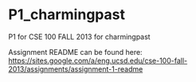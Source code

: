P1_charmingpast
===============

P1 for CSE 100 FALL 2013 for charmingpast

Assignment README can be found here: https://sites.google.com/a/eng.ucsd.edu/cse-100-fall-2013/assignments/assignment-1-readme

